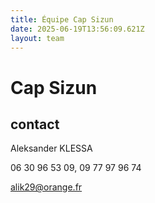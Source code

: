 ```yaml
---
title: Équipe Cap Sizun
date: 2025-06-19T13:56:09.621Z
layout: team
---
```


# Cap Sizun



## contact 

Aleksander KLESSA

06 30 96 53 09, 09 77 97 96 74

alik29@orange.fr

